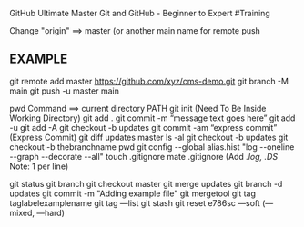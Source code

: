 GitHub Ultimate Master Git and GitHub - Beginner to Expert
#Training 

Change "origin" ==> master (or another main name for remote push

## EXAMPLE
git remote add master https://github.com/xyz/cms-demo.git
git branch -M main
git push -u master main


pwd Command ==> current directory PATH
git init		(Need To Be Inside Working Directory)
git add .
git commit -m “message text goes here”
git add -u
git add -A
git checkout -b updates
git commit -am “express commit”		(Express Commit)
git diff updates master
ls -al
git checkout -b updates
git checkout -b thebranchname
pwd
git config --global alias.hist "log --oneline --graph --decorate --all"
touch .gitignore 
mate  .gitignore     	(Add *.log, .DS* Note: 1 per line)


git status
git branch
git checkout master
git merge updates
git branch -d updates
git commit -m "Adding example file"
git mergetool
git tag taglabelexamplename
git tag —list
git stash
git reset  e786sc  —soft   	(—mixed, —hard)    
